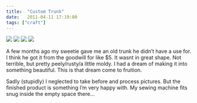 ```yaml
---
title:  "Custom Trunk"
date:   2011-04-11 17:19:00
tags: ["craft"]
---
```



<img src="/uploads/2011/04/trunk01.jpg">
<img src="/uploads/2011/04/trunk02.jpg">
<img src="/uploads/2011/04/trunk03.jpg">
<img src="/uploads/2011/04/trunk04.jpg">


A few months ago my sweetie gave me an old trunk he didn’t have a use for. I think he got it from the goodwill for like $5. It wasnt in great shape. Not terrible, but pretty peely/rusty/a little moldy. I had a dream of making it into something beautiful. This is that dream come to fruition.

Sadly (stupidly) I neglected to take before and process pictures. But the finished product is something I’m very happy with. My sewing machine fits snug inside the empty space there…
